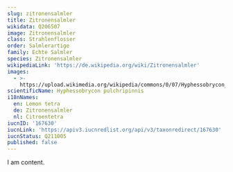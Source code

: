 ```yaml
---
slug: zitronensalmler
title: Zitronensalmler
wikidata: Q206507
image: Zitronensalmler
class: Strahlenflosser
order: Salmlerartige
family: Echte Salmler
species: Zitronensalmler
wikipediaLink: 'https://de.wikipedia.org/wiki/Zitronensalmler'
images:
  - >-
    https://upload.wikimedia.org/wikipedia/commons/0/07/Hyphessobrycon_pulchripinnis.jpg
scientificName: Hyphessobrycon pulchripinnis
i18nNames:
  en: Lemon tetra
  de: Zitronensalmler
  nl: Citroentetra
iucnID: '167630'
iucnLink: 'https://apiv3.iucnredlist.org/api/v3/taxonredirect/167630'
iucnStatus: Q211005
published: false
---
```


I am content.
